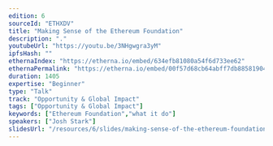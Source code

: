 ```yaml
---
edition: 6
sourceId: "ETHXDV"
title: "Making Sense of the Ethereum Foundation"
description: "."
youtubeUrl: "https://youtu.be/3NHgwgra3yM"
ipfsHash: ""
ethernaIndex: "https://etherna.io/embed/634efb81080a54f6d733ee62"
ethernaPermalink: "https://etherna.io/embed/00f57d68cb64abff7db88581904eab9773d65d1f039226f2bfc12219e6d3d567"
duration: 1405
expertise: "Beginner"
type: "Talk"
track: "Opportunity & Global Impact"
tags: ["Opportunity & Global Impact"]
keywords: ["Ethereum Foundation","what it do"]
speakers: ["Josh Stark"]
slidesUrl: "/resources/6/slides/making-sense-of-the-ethereum-foundation.pdf"
---
```

